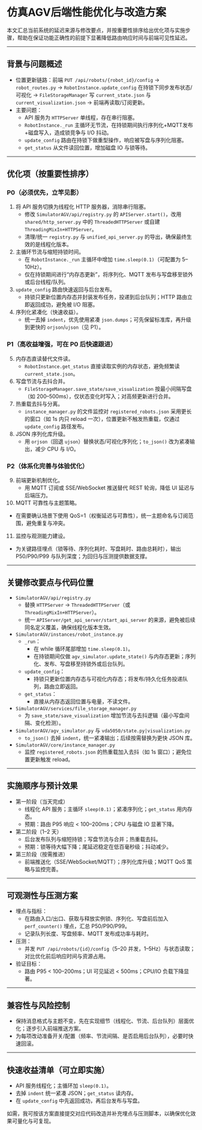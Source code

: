 # 仿真AGV后端性能优化与改造方案

本文汇总当前系统的延迟来源与修改要点，并按重要性排序给出优化项与实施步骤，帮助在保证功能正确性的前提下显著降低路由响应时间与前端可见性延迟。

---

## 背景与问题概述
- 位置更新链路：前端 `PUT /api/robots/{robot_id}/config` → `robot_routes.py` → `RobotInstance.update_config` 在持锁下同步发布状态/可视化 → `FileStorageManager` 写 `current_state.json` 与 `current_visualization.json` → 前端再读取/订阅更新。
- 主要问题：
  - API 服务为 `HTTPServer` 单线程，存在串行阻塞。
  - `RobotInstance._run` 主循环无节流，在持锁期间执行序列化+MQTT发布+磁盘写入，造成锁竞争与 I/O 抖动。
  - `update_config` 路由在持锁下做重型操作，响应被写盘与序列化阻塞。
  - `get_status` 从文件读回位置，增加磁盘 IO 与锁等待。

---

## 优化项（按重要性排序）

### P0（必须优先，立竿见影）
1. 将 API 服务切换为线程化 HTTP 服务器，消除串行阻塞。
   - 修改 `SimulatorAGV/api/registry.py` 的 `APIServer.start()`，改用 `shared/http_server.py` 中的 `ThreadedHTTPServer` 或自建 `ThreadingMixIn+HTTPServer`。
   - 清理/统一 `registry.py` 与 `unified_api_server.py` 的导出，确保最终生效的是线程化版本。
2. 主循环节流与缩短持锁时间。
   - 在 `RobotInstance._run` 主循环中增加 `time.sleep(0.1)`（可配置为 5–10Hz）。
   - 仅在持锁期间进行“内存态更新”，将序列化、MQTT 发布与写盘移至锁外或后台线程/队列。
3. `update_config` 路由快速返回与后台发布。
   - 持锁只更新位置内存态并封装发布任务，投递到后台队列；HTTP 路由立即返回成功，避免被 I/O 阻塞。
4. 序列化紧凑化（快速收益）。
   - 统一去掉 `indent`，优先使用紧凑 `json.dumps`；可先保留标准库，再升级到更快的 `orjson`/`ujson`（见 P1）。

### P1（高收益增强，可在 P0 后快速跟进）
5. 内存态直读替代文件读。
   - `RobotInstance.get_status` 直接读取实例的内存状态，避免频繁读 `current_state.json`。
6. 写盘节流与去抖合并。
   - `FileStorageManager.save_state/save_visualization` 按最小间隔写盘（如 200–500ms），仅状态变化时写入；对高频更新进行合并。
7. 热重载去抖与分离。
   - `instance_manager.py` 的文件监控对 `registered_robots.json` 采用更长的窗口（如 1s 内只 reload 一次），位置更新不触发热重载，仅通过 `update_config` 路径发布。
8. JSON 序列化库升级。
   - 用 `orjson`（回退 `ujson`）替换状态/可视化序列化；`to_json()` 改为紧凑输出，减少 CPU 与 I/O。

### P2（体系化完善与体验优化）
9. 前端更新机制优化。
   - 用 MQTT 订阅或 SSE/WebSocket 推送替代 REST 轮询，降低 UI 延迟与后端压力。
10. MQTT 可靠性与主题策略。
   - 在需要确认场景下使用 QoS=1（权衡延迟与可靠性），统一主题命名与订阅范围，避免重复与冲突。
11. 监控与观测能力建设。
   - 为关键路径埋点（锁等待、序列化耗时、写盘耗时、路由总耗时），输出 P50/P90/P99 与队列深度；为回归与压测提供数据支撑。

---

## 关键修改要点与代码位置

- `SimulatorAGV/api/registry.py`
  - 替换 `HTTPServer` → `ThreadedHTTPServer`（或 `ThreadingMixIn+HTTPServer`）。
  - 统一 `APIServer/get_api_server/start_api_server` 的来源，避免被后续同名定义覆盖，确保线程化版本生效。
- `SimulatorAGV/instances/robot_instance.py`
  - `_run`：
    - 在 while 循环尾部增加 `time.sleep(0.1)`。
    - 在持锁期间仅做 `agv_simulator.update_state()` 与内存态更新；序列化、发布、写盘移至持锁外或后台队列。
  - `update_config`：
    - 持锁只更新位置内存态与可视化内存态；将发布/持久化任务投递队列，路由立即返回。
  - `get_status`：
    - 直接从内存态返回位置与电量，不读文件。
- `SimulatorAGV/services/file_storage_manager.py`
  - 为 `save_state/save_visualization` 增加节流与去抖逻辑（最小写盘间隔、变化检测）。
- `SimulatorAGV/agv_simulator.py` 与 `vda5050/state.py|visualization.py`
  - `to_json()` 去掉 `indent`，统一紧凑输出；后续按需替换为更快 JSON 库。
- `SimulatorAGV/core/instance_manager.py`
  - 监控 `registered_robots.json` 的热重载加入去抖（如 1s 窗口）；避免位置更新触发 reload。

---

## 实施顺序与预计效果

- 第一阶段（当天完成）
  - 线程化 API 服务；主循环 `sleep(0.1)`；紧凑序列化；`get_status` 用内存态。
  - 预期：路由 P95 响应 < 100–200ms；CPU 与磁盘 IO 显著下降。
- 第二阶段（1–2 天）
  - 后台发布队列与缩短持锁；写盘节流与合并；热重载去抖。
  - 预期：锁等待大幅下降；尾延迟稳定在低百毫秒级；抖动减少。
- 第三阶段（按需推进）
  - 前端推送化（SSE/WebSocket/MQTT）；序列化库升级；MQTT QoS 策略与监控完善。

---

## 可观测性与压测方案

- 埋点与指标：
  - 在路由入口/出口、获取与释放实例锁、序列化、写盘前后加入 `perf_counter()` 埋点，汇总 P50/P90/P99。
  - 记录队列长度、写盘频率、MQTT 发布成功率与耗时。
- 压测：
  - 并发 `PUT /api/robots/{id}/config`（5–20 并发，1–5Hz）与状态读取；对比优化前后响应时间与资源占用。
- 验证目标：
  - 路由 P95 < 100–200ms；UI 可见延迟 < 500ms；CPU/IO 负载下降显著。

---

## 兼容性与风险控制
- 保持消息格式与主题不变，先在实现细节（线程化、节流、后台队列）层面优化；逐步引入前端推送方案。
- 为每项改动准备开关/配置（频率、节流间隔、是否启用后台队列），必要时快速回滚。

---

## 快速收益清单（可立即实施）
- API 服务线程化；主循环加 `sleep(0.1)`。
- 去掉 `indent` 统一紧凑 JSON；`get_status` 读内存。
- 在 `update_config` 中先返回成功，再后台发布与写盘。

如需，我可按该方案直接提交对应代码改造并补充埋点与压测脚本，以确保优化效果可量化与可复现。